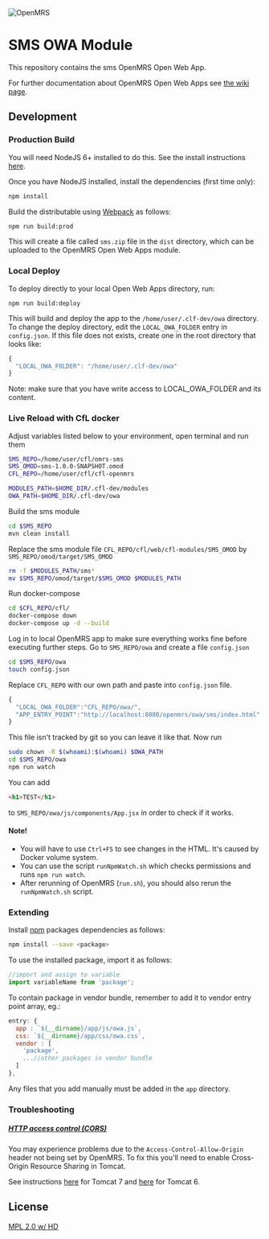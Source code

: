 <img src="https://cloud.githubusercontent.com/assets/668093/12567089/0ac42774-c372-11e5-97eb-00baf0fccc37.jpg" alt="OpenMRS"/>

# SMS OWA Module

This repository contains the sms OpenMRS Open Web App.

For further documentation about OpenMRS Open Web Apps see
[the wiki page](https://wiki.openmrs.org/display/docs/Open+Web+Apps+Module).

## Development

### Production Build

You will need NodeJS 6+ installed to do this. See the install instructions [here](https://nodejs.org/en/download/package-manager/).

Once you have NodeJS installed, install the dependencies (first time only):

```sh
npm install
```

Build the distributable using [Webpack](https://webpack.github.io/) as follows:

````sh
npm run build:prod
````

This will create a file called `sms.zip` file in the `dist` directory,
which can be uploaded to the OpenMRS Open Web Apps module.

### Local Deploy

To deploy directly to your local Open Web Apps directory, run:

````
npm run build:deploy
````

This will build and deploy the app to the `/home/user/.clf-dev/owa`
directory. To change the deploy directory, edit the `LOCAL_OWA_FOLDER` entry in
`config.json`. If this file does not exists, create one in the root directory
that looks like:

```js
{
  "LOCAL_OWA_FOLDER": "/home/user/.clf-dev/owa"
}
```
Note: make sure that you have write access to LOCAL_OWA_FOLDER and its content.

### Live Reload with CfL docker

Adjust variables listed below to your environment, open terminal and run them
```bash
SMS_REPO=/home/user/cfl/omrs-sms
SMS_OMOD=sms-1.0.0-SNAPSHOT.omod
CFL_REPO=/home/user/cfl/cfl-openmrs

MODULES_PATH=$HOME_DIR/.cfl-dev/modules
OWA_PATH=$HOME_DIR/.cfl-dev/owa
```
Build the sms module
```bash
cd $SMS_REPO
mvn clean install
```
Replace the sms module file `CFL_REPO/cfl/web/cfl-modules/SMS_OMOD` by `SMS_REPO/omod/target/SMS_OMOD`
```bash
rm -f $MODULES_PATH/sms*
mv $SMS_REPO/omod/target/$SMS_OMOD $MODULES_PATH
```
Run docker-compose
```bash
cd $CFL_REPO/cfl/
docker-compose down
docker-compose up -d --build
```
Log in to local OpenMRS app to make sure everything works fine before executing further steps.
Go to `SMS_REPO/owa` and create a file `config.json`
```bash
cd $SMS_REPO/owa
touch config.json
```
Replace `CFL_REPO` with our own path and paste into `config.json` file.
```js
{
  "LOCAL_OWA_FOLDER":"CFL_REPO/owa/",
  "APP_ENTRY_POINT":"http://localhost:8080/openmrs/owa/sms/index.html"
}
```
This file isn't tracked by git so you can leave it like that. Now run
```bash
sudo chown -R $(whoami):$(whoami) $OWA_PATH
cd $SMS_REPO/owa
npm run watch
```
You can add
```html
<h1>TEST</h1>
```
to `SMS_REPO/owa/js/components/App.jsx` in order to check if it works. <br />

#### Note!
* You will have to use `Ctrl+F5` to see changes in the HTML. It's caused by Docker volume system.
* You can use the script `runNpmWatch.sh` which checks permissions and runs `npm run watch`.
* After rerunning of OpenMRS (`run.sh`), you should also rerun the `runNpmWatch.sh` script.

### Extending

Install [npm](http://npmjs.com/) packages dependencies as follows:

````sh
npm install --save <package>
````

To use the installed package, import it as follows:

````js
//import and assign to variable
import variableName from 'package';
````

To contain package in vendor bundle, remember to add it to vendor entry point array, eg.:

````js
entry: {
  app : `${__dirname}/app/js/owa.js`,
  css: `${__dirname}/app/css/owa.css`,
  vendor : [
    'package',
    ...//other packages in vendor bundle
  ]
},
````

Any files that you add manually must be added in the `app` directory.

### Troubleshooting

##### [HTTP access control (CORS)](https://developer.mozilla.org/en-US/docs/Web/HTTP/Access_control_CORS)

You may experience problems due to the `Access-Control-Allow-Origin` header not
being set by OpenMRS. To fix this you'll need to enable Cross-Origin Resource
Sharing in Tomcat.

See instructions [here](http://enable-cors.org/server_tomcat.html) for Tomcat 7 and [here](https://www.dforge.net/2013/09/16/enabling-cors-on-apache-tomcat-6/) for Tomcat 6.

## License

[MPL 2.0 w/ HD](http://openmrs.org/license/)

